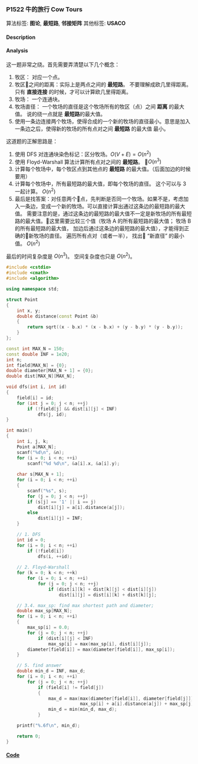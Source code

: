 
### P1522 牛的旅行 Cow Tours

算法标签: **图论**, **最短路**, **邻接矩阵**
其他标签: **USACO**

#### Description


#### Analysis

这一题非常之绕。首先需要弄清楚以下几个概念：

1. 牧区： 对应一个点。
2. 牧区之间的距离：实际上是两点之间的 **最短路**。 不要理解成欧几里得距离。只有 **直接连接** 的时候，才可以计算欧几里得距离。
3. 牧场： 一个连通块。
4. 牧场直径： 一个牧场的直径是这个牧场所有的牧区（点）之间 **距离** 的最大值。 说的绕一点就是 **最短路**的最大值。
5. 使用一条边连接两个牧场，使得合成的一个新的牧场的直径最小。意思是加入一条边之后，使得新的牧场的所有点对之间 **最短路** 的最大值 最小。

这道题的正解思路是：

1. 使用 DFS 对连通块染色标记：区分牧场。$O(V + E) = O(n^2)$
2. 使用 Floyd-Warshall 算法计算所有点对之间的 **最短路**。 $O(n^3)$
3. 计算每个牧场中，每个牧区点到其他点的 **最短路** 的最大值。（后面加边的时候要用）
4. 计算每个牧场中，所有最短路的最大值，即每个牧场的直径。 这个可以与 3 一起计算。 $O(n^2)$
5. 最后是找答案：对任意两个点，先判断是否同一个牧场。如果不是，考虑加入一条边，变成一个新的牧场。可以直接计算出通过这条边的最短路的最大值。 需要注意的是，通过这条边的最短路的最大值不一定是新牧场的所有最短路的最大值。这里需要比较三个值（牧场 A 的所有最短路的最大值； 牧场 B 的所有最短路的最大值， 加边后通过这条边的最短路的最大值），才能得到正确的新牧场的直径。 遍历所有点对（或者一半）， 找出 “新直径” 的最小值。 $O(n^2)$


最后的时间复杂度是 $O(n^3)$。 空间复杂度也只是 $O(n^2)$。


```cpp
#include <cstdio>
#include <cmath>
#include <algorithm>

using namespace std;

struct Point
{
    int x, y;
    double distance(const Point &b)
    {
        return sqrt((x - b.x) * (x - b.x) + (y - b.y) * (y - b.y));
    }
};

const int MAX_N = 150;
const double INF = 1e20;
int n;
int field[MAX_N] = {0};
double diameter[MAX_N + 1] = {0};
double dist[MAX_N][MAX_N];

void dfs(int i, int id)
{
    field[i] = id;
    for (int j = 0; j < n; ++j)
        if (!field[j] && dist[i][j] < INF)
            dfs(j, id);
}

int main()
{
    int i, j, k;
    Point a[MAX_N];
    scanf("%d\n", &n);
    for (i = 0; i < n; ++i)
        scanf("%d %d\n", &a[i].x, &a[i].y);
    
    char s[MAX_N + 1];
    for (i = 0; i < n; ++i)
    {
        scanf("%s", s);
        for (j = 0; j < n; ++j)
        if (s[j] == '1' || i == j)
            dist[i][j] = a[i].distance(a[j]);
        else
            dist[i][j] = INF;
    }

    // 1. DFS
    int id = 0;
    for (i = 0; i < n; ++i)
        if (!field[i])
            dfs(i, ++id);
    
    // 2. Floyd-Warshall
    for (k = 0; k < n; ++k)
        for (i = 0; i < n; ++i)
            for (j = 0; j < n; ++j)
                if (dist[i][k] + dist[k][j] < dist[i][j])
                    dist[i][j] = dist[i][k] + dist[k][j];

    // 3.4. max_sp: find max shortest path and diameter;
    double max_sp[MAX_N];
    for (i = 0; i < n; ++i)
    {
        max_sp[i] = 0.0;
        for (j = 0; j < n; ++j)
            if (dist[i][j] < INF)
                max_sp[i] = max(max_sp[i], dist[i][j]);
        diameter[field[i]] = max(diameter[field[i]], max_sp[i]);
    }

    // 5. find answer
    double min_d = INF, max_d;
    for (i = 0; i < n; ++i)
        for (j = 0; j < n; ++j)
            if (field[i] != field[j])
            {
                max_d = max(max(diameter[field[i]], diameter[field[j]]),
                            max_sp[i] + a[i].distance(a[j]) + max_sp[j]);
                min_d = min(min_d, max_d);
            }

    printf("%.6f\n", min_d);

    return 0;
}
```


#### [Code](../../cpp/15/p1522.cpp)


